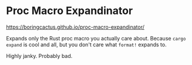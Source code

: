 # Proc Macro Expandinator

<https://boringcactus.github.io/proc-macro-expandinator/>

Expands only the Rust proc macro you actually care about.
Because `cargo expand` is cool and all, but you don't care what `format!` expands to.

Highly janky.
Probably bad.
